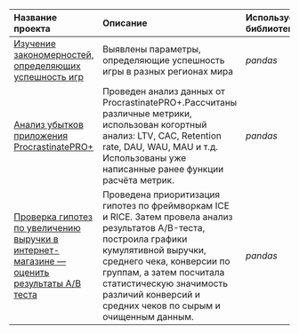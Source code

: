 
| Название проекта | Описание | Используемые библиотеки | 
| :---------------------- | :---------------------- | :---------------------- |
| [Изучение закономерностей, определяющих успешность игр](sales_analysis) |Выявлены параметры, определяющие успешность игры в разных регионах мира| *pandas* |
| [Анализ убытков приложения ProcrastinatePRO+](business_metrics_analysis) |Проведен анализ данных от ProcrastinatePRO+.Рассчитаны различные метрики, использован когортный анализ: LTV, CAC, Retention rate, DAU, WAU, MAU и т.д. Использованы уже написанные ранее функции расчёта метрик.| *pandas* |
| [Проверка гипотез по увеличению выручки в интернет-магазине — оценить результаты A/B теста](AB_tests) |Проведена приоритизация гипотез по фреймворкам ICE и RICE. Затем провела анализ результатов A/B-теста, построила графики кумулятивной выручки, среднего чека, конверсии по группам, а затем посчитала статистическую значимость различий конверсий и средних чеков по сырым и очищенным данным.| *pandas* |
